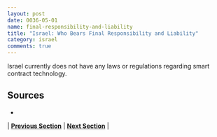 ```yaml
---
layout: post
date: 0036-05-01
name: final-responsibility-and-liability
title: "Israel: Who Bears Final Responsibility and Liability"
category: israel
comments: true
---
```


Israel currently does not have any laws or regulations regarding smart contract technology. 

Sources
-- 
- 

| **[Previous Section]( https://neo-project.github.io/global-blockchain-compliance-hub//israel/israel-privacy-and-data-protection.html)** | **[Next Section]( https://neo-project.github.io/global-blockchain-compliance-hub//israel/israel-smart-contracts.html)** |

